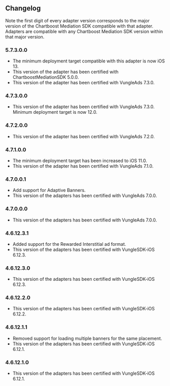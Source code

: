 ## Changelog

Note the first digit of every adapter version corresponds to the major version of the Chartboost Mediation SDK compatible with that adapter. 
Adapters are compatible with any Chartboost Mediation SDK version within that major version.

### 5.7.3.0.0
- The minimum deployment target compatible with this adapter is now iOS 13.
- This version of the adapter has been certified with ChartboostMediationSDK 5.0.0.
- This version of the adapter has been certified with VungleAds 7.3.0.

### 4.7.3.0.0
- This version of the adapter has been certified with VungleAds 7.3.0. Minimum deployment target is now 12.0.

### 4.7.2.0.0
- This version of the adapter has been certified with VungleAds 7.2.0.

### 4.7.1.0.0
- The minimum deployment target has been increased to iOS 11.0.
- This version of the adapter has been certified with VungleAds 7.1.0.

### 4.7.0.0.1
- Add support for Adaptive Banners.
- This version of the adapters has been certified with VungleAds 7.0.0.

### 4.7.0.0.0
- This version of the adapters has been certified with VungleAds 7.0.0.

### 4.6.12.3.1
- Added support for the Rewarded Interstitial ad format.
- This version of the adapters has been certified with VungleSDK-iOS 6.12.3.

### 4.6.12.3.0
- This version of the adapters has been certified with VungleSDK-iOS 6.12.3.

### 4.6.12.2.0
- This version of the adapters has been certified with VungleSDK-iOS 6.12.2.

### 4.6.12.1.1
- Removed support for loading multiple banners for the same placement.
- This version of the adapters has been certified with VungleSDK-iOS 6.12.1.

### 4.6.12.1.0
- This version of the adapters has been certified with VungleSDK-iOS 6.12.1.
